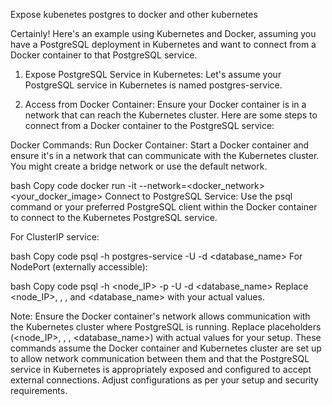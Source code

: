 Expose kubenetes postgres to docker and other kubernetes


Certainly! Here's an example using Kubernetes and Docker, assuming you have a PostgreSQL deployment in Kubernetes and want to connect from a Docker container to that PostgreSQL service.

1. Expose PostgreSQL Service in Kubernetes:
Let's assume your PostgreSQL service in Kubernetes is named postgres-service.

2. Access from Docker Container:
Ensure your Docker container is in a network that can reach the Kubernetes cluster. Here are some steps to connect from a Docker container to the PostgreSQL service:

Docker Commands:
Run Docker Container:
Start a Docker container and ensure it's in a network that can communicate with the Kubernetes cluster. You might create a bridge network or use the default network.

bash
Copy code
docker run -it --network=<docker_network> <your_docker_image>
Connect to PostgreSQL Service:
Use the psql command or your preferred PostgreSQL client within the Docker container to connect to the Kubernetes PostgreSQL service.

For ClusterIP service:

bash
Copy code
psql -h postgres-service -U <username> -d <database_name>
For NodePort (externally accessible):

bash
Copy code
psql -h <node_IP> -p <nodePort> -U <username> -d <database_name>
Replace <node_IP>, <nodePort>, <username>, and <database_name> with your actual values.

Note:
Ensure the Docker container's network allows communication with the Kubernetes cluster where PostgreSQL is running.
Replace placeholders (<node_IP>, <nodePort>, <username>, <database_name>) with actual values for your setup.
These commands assume the Docker container and Kubernetes cluster are set up to allow network communication between them and that the PostgreSQL service in Kubernetes is appropriately exposed and configured to accept external connections. Adjust configurations as per your setup and security requirements.